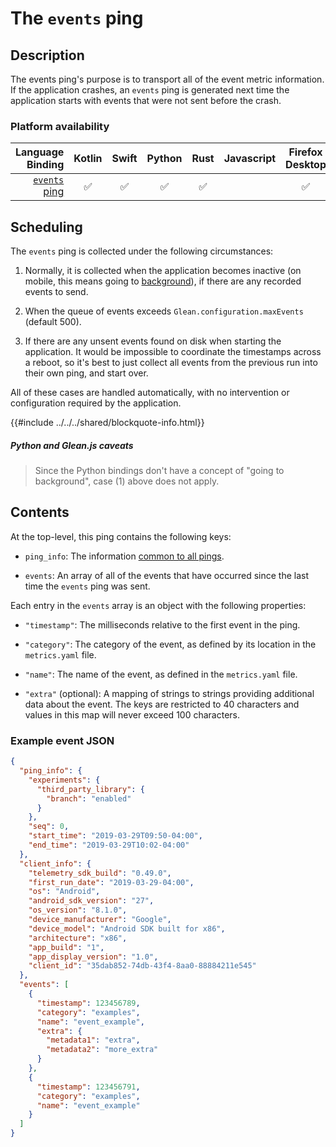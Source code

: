 # The `events` ping

## Description
The events ping's purpose is to transport all of the event metric information.
If the application crashes, an `events` ping is generated next time the application starts with events that were not sent before the crash.

### Platform availability

| Language Binding | Kotlin | Swift | Python | Rust | Javascript | Firefox Desktop |
|-:|:-:|:-:|:-:|:-:|:-:|:-:|
| [`events` ping](events.md) | ✅ | ✅ | ✅ | ✅ | | ✅ |

## Scheduling

The `events` ping is collected under the following circumstances:

1. Normally, it is collected when the application becomes inactive (on mobile, this means going to [background](index.md#defining-foreground-and-background-state)), if there are any recorded events to send.

2. When the queue of events exceeds `Glean.configuration.maxEvents` (default 500).

3. If there are any unsent events found on disk when starting the application. It would be impossible to coordinate the timestamps across a reboot, so it's best to just collect all events from the previous run into their own ping, and start over.

All of these cases are handled automatically, with no intervention or configuration required by the application.

{{#include ../../../shared/blockquote-info.html}}

##### Python and Glean.js caveats

> Since the Python bindings don't have a concept of "going to background", case (1) above does not apply.

## Contents
At the top-level, this ping contains the following keys:

- `ping_info`: The information [common to all pings](index.md#the-ping_info-section).

- `events`: An array of all of the events that have occurred since the last time the `events` ping was sent.

Each entry in the `events` array is an object with the following properties:

- `"timestamp"`: The milliseconds relative to the first event in the ping.

- `"category"`: The category of the event, as defined by its location in the `metrics.yaml` file.

- `"name"`: The name of the event, as defined in the `metrics.yaml` file.

- `"extra"` (optional): A mapping of strings to strings providing additional data about the event. The keys are restricted to 40 characters and values in this map will never exceed 100 characters.
  
### Example event JSON
  
```json
{
  "ping_info": {
    "experiments": {
      "third_party_library": {
        "branch": "enabled"
      }
    },
    "seq": 0,
    "start_time": "2019-03-29T09:50-04:00",
    "end_time": "2019-03-29T10:02-04:00"
  },
  "client_info": {
    "telemetry_sdk_build": "0.49.0",
    "first_run_date": "2019-03-29-04:00",
    "os": "Android",
    "android_sdk_version": "27",
    "os_version": "8.1.0",
    "device_manufacturer": "Google",
    "device_model": "Android SDK built for x86",
    "architecture": "x86",
    "app_build": "1",
    "app_display_version": "1.0",
    "client_id": "35dab852-74db-43f4-8aa0-88884211e545"
  },
  "events": [
    {
      "timestamp": 123456789,
      "category": "examples",
      "name": "event_example",
      "extra": {
        "metadata1": "extra",
        "metadata2": "more_extra"
      }
    },
    {
      "timestamp": 123456791,
      "category": "examples",
      "name": "event_example"
    }
  ]
}
```
